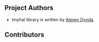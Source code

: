 ## Project Authors

* tinyhal library is written by [Alexey Dynda](https://github.com/lexus2k).

## Contributors

